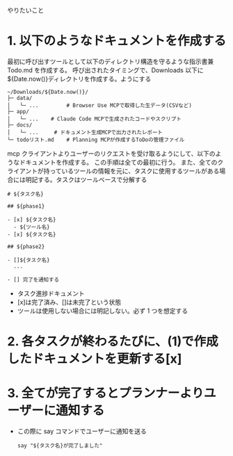 やりたいこと

# 1. 以下のようなドキュメントを作成する

最初に呼び出すツールとして以下のディレクトリ構造を守るような指示書兼 Todo.md を作成する。
呼び出されたタイミングで、Downloads 以下に${Date.now()}ディレクトリを作成する。ようにする

```
~/Downloads/${Date.now()}/
├─ data/
│   └─ ...         # Browser Use MCPで取得した生データ(CSVなど)
├─ app/
│   └─ ...    # Claude Code MCPで生成されたコードやスクリプト
├─ docs/
│   └─ ...     # ドキュメント生成MCPで出力されたレポート
└─ todoリスト.md    # Planning MCPが作成するToDoの管理ファイル
```

mcp クライアントよりユーザーのリクエストを受け取るようにして、以下のようなドキュメントを作成する。
この手順は全ての最初に行う。
また、全てのクライアントが持っているツールの情報を元に、タスクに使用するツールがある場合には明記する。タスクはツールベースで分解する

```
# ${タスク名}

## ${phase1}

- [x] ${タスク名}
  - ${ツール名}
- [x] ${タスク名}

## ${phase2}

- []${タスク名}
  ...

- [] 完了を通知する
```

- タスク進捗ドキュメント
- [x]は完了済み、[]は未完了という状態
- ツールは使用しない場合には明記しない。必ず 1 つを想定する

# 2. 各タスクが終わるたびに、(1)で作成したドキュメントを更新する[x]

# 3. 全てが完了するとプランナーよりユーザーに通知する

- この際に say コマンドでユーザーに通知を送る
  ```
  say "${タスク名}が完了しました"
  ```
